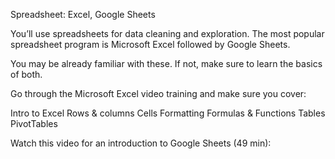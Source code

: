 Spreadsheet: Excel, Google Sheets

You’ll use spreadsheets for data cleaning and exploration. The most popular spreadsheet program is Microsoft Excel followed by Google Sheets.

You may be already familiar with these. If not, make sure to learn the basics of both.

Go through the Microsoft Excel video training and make sure you cover:

Intro to Excel
Rows & columns
Cells
Formatting
Formulas & Functions
Tables
PivotTables

Watch this video for an introduction to Google Sheets (49 min):